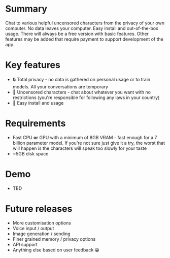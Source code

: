 # Summary
Chat to various helpful uncensored characters from the privacy of your own computer. No data leaves your computer. Easy install and out-of-the-box usage. There will always be a free version with basic features. Other features may be added that require payment to support development of the app.

# Key features
* 🔒 Total privacy - no data is gathered on personal usage or to train models. All your conversations are temporary
* 🗽 Uncensored characters - chat about whatever you want with no restrictions (you're responsible for following any laws in your country)
* 🚀 Easy install and usage

# Requirements
* Fast CPU **or** GPU with a minimum of 8GB VRAM - fast enough for a 7 billion parameter model. If you're not sure just give it a try, the worst that will happen is the characters will speak too slowly for your taste
* ~5GB disk space

# Demo
* TBD

# Future releases
* More customisation options
* Voice input / output
* Image generation / sending
* Finer grained memory / privacy options
* API support
* Anything else based on user feedback 😁

